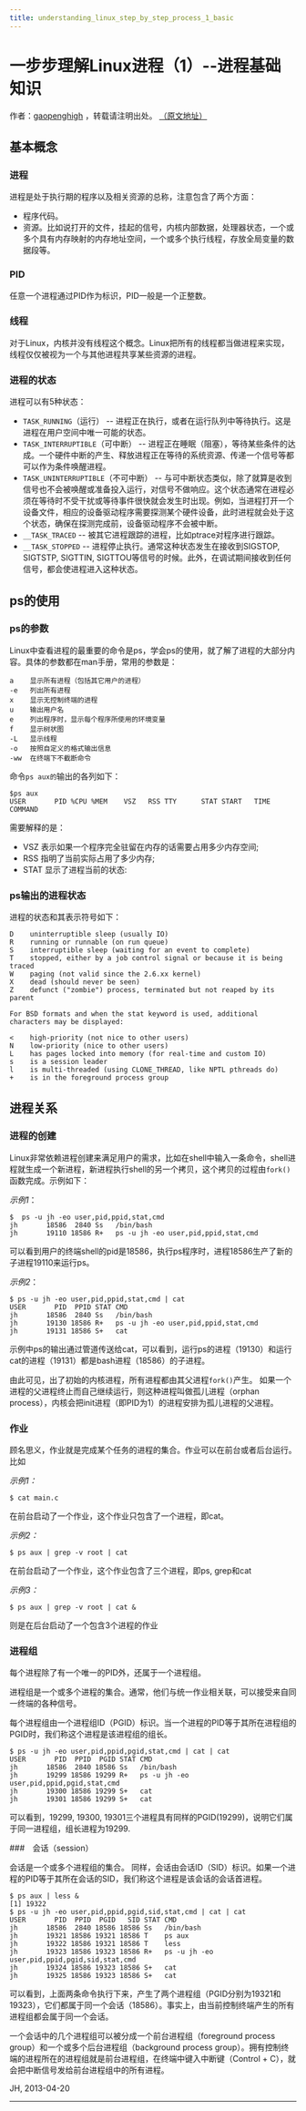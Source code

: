 ```yaml
---
title: understanding_linux_step_by_step_process_1_basic
---
```


<head>
<link rel='stylesheet' href='/style/github2.css'/>
</head>

一步步理解Linux进程（1）--进程基础知识
==================================

作者：[gaopenghigh](http://gaopenghigh.github.com)
，转载请注明出处。
[（原文地址）](http://gaopenghigh.github.io/posts/understanding_linux_step_by_step_process_1_basic.html)

## 基本概念

### 进程

进程是处于执行期的程序以及相关资源的总称，注意包含了两个方面：

* 程序代码。
* 资源。比如说打开的文件，挂起的信号，内核内部数据，处理器状态，一个或多个具有内存映射的内存地址空间，一个或多个执行线程，存放全局变量的数据段等。

### PID

任意一个进程通过PID作为标识，PID一般是一个正整数。

### 线程

对于Linux，内核并没有线程这个概念。Linux把所有的线程都当做进程来实现，线程仅仅被视为一个与其他进程共享某些资源的进程。

### 进程的状态

进程可以有5种状态：

* `TASK_RUNNING`（运行） -- 进程正在执行，或者在运行队列中等待执行。这是进程在用户空间中唯一可能的状态。
* `TASK_INTERRUPTIBLE`（可中断） -- 进程正在睡眠（阻塞），等待某些条件的达成。一个硬件中断的产生、释放进程正在等待的系统资源、传递一个信号等都可以作为条件唤醒进程。
* `TASK_UNINTERRUPTIBLE`（不可中断） -- 与可中断状态类似，除了就算是收到信号也不会被唤醒或准备投入运行，对信号不做响应。这个状态通常在进程必须在等待时不受干扰或等待事件很快就会发生时出现。例如，当进程打开一个设备文件，相应的设备驱动程序需要探测某个硬件设备，此时进程就会处于这个状态，确保在探测完成前，设备驱动程序不会被中断。
* `__TASK_TRACED` -- 被其它进程跟踪的进程，比如ptrace对程序进行跟踪。
* `__TASK_STOPPED` -- 进程停止执行。通常这种状态发生在接收到SIGSTOP, SIGTSTP, SIGTTIN, SIGTTOU等信号的时候。此外，在调试期间接收到任何信号，都会使进程进入这种状态。


## ps的使用

### ps的参数

Linux中查看进程的最重要的命令是ps，学会ps的使用，就了解了进程的大部分内容。具体的参数都在man手册，常用的参数是：

    a    显示所有进程（包括其它用户的进程）
    -e   列出所有进程
    x    显示无控制终端的进程
    u    输出用户名
    e    列出程序时，显示每个程序所使用的环境变量
    f    显示树状图
    -L   显示线程
    -o   按照自定义的格式输出信息
    -ww  在终端下不截断命令

命令`ps aux的`输出的各列如下：

    $ps aux
    USER       PID %CPU %MEM    VSZ   RSS TTY      STAT START   TIME COMMAND

需要解释的是：

* VSZ    表示如果一个程序完全驻留在内存的话需要占用多少内存空间;
* RSS    指明了当前实际占用了多少内存;
* STAT   显示了进程当前的状态: 

### ps输出的进程状态

进程的状态和其表示符号如下：

    D    uninterruptible sleep (usually IO)
    R    running or runnable (on run queue)
    S    interruptible sleep (waiting for an event to complete)
    T    stopped, either by a job control signal or because it is being traced
    W    paging (not valid since the 2.6.xx kernel)
    X    dead (should never be seen)
    Z    defunct ("zombie") process, terminated but not reaped by its parent

    For BSD formats and when the stat keyword is used, additional characters may be displayed:

    <    high-priority (not nice to other users)
    N    low-priority (nice to other users)
    L    has pages locked into memory (for real-time and custom IO)
    s    is a session leader
    l    is multi-threaded (using CLONE_THREAD, like NPTL pthreads do)
    +    is in the foreground process group


## 进程关系

### 进程的创建

Linux非常依赖进程创建来满足用户的需求，比如在shell中输入一条命令，shell进程就生成一个新进程，新进程执行shell的另一个拷贝，这个拷贝的过程由`fork()`函数完成。示例如下：

*示例1*：

    $  ps -u jh -eo user,pid,ppid,stat,cmd
    jh       18586  2840 Ss   /bin/bash
    jh       19110 18586 R+   ps -u jh -eo user,pid,ppid,stat,cmd

可以看到用户的终端shell的pid是18586，执行ps程序时，进程18586生产了新的子进程19110来运行ps。

*示例2*：

    $ ps -u jh -eo user,pid,ppid,stat,cmd | cat
    USER       PID  PPID STAT CMD
    jh       18586  2840 Ss   /bin/bash
    jh       19130 18586 R+   ps -u jh -eo user,pid,ppid,stat,cmd
    jh       19131 18586 S+   cat

示例中ps的输出通过管道传送给cat，可以看到，运行ps的进程（19130）和运行cat的进程（19131）都是bash进程（18586）的子进程。

由此可见，出了初始的内核进程，所有进程都由其父进程`fork()`产生。
如果一个进程的父进程终止而自己继续运行，则这种进程叫做孤儿进程（orphan process），内核会把init进程（即PID为1）的进程安排为孤儿进程的父进程。

### 作业

顾名思义，作业就是完成某个任务的进程的集合。作业可以在前台或者后台运行。比如

*示例1：*

    $ cat main.c

在前台启动了一个作业，这个作业只包含了一个进程，即cat。

*示例2：*

    $ ps aux | grep -v root | cat

在前台启动了一个作业，这个作业包含了三个进程，即ps, grep和cat

*示例3：*

    $ ps aux | grep -v root | cat &

则是在后台启动了一个包含3个进程的作业

### 进程组

每个进程除了有一个唯一的PID外，还属于一个进程组。

进程组是一个或多个进程的集合。通常，他们与统一作业相关联，可以接受来自同一终端的各种信号。

每个进程组由一个进程组ID（PGID）标识。当一个进程的PID等于其所在进程组的PGID时，我们称这个进程是该进程组的组长。

    $ ps -u jh -eo user,pid,ppid,pgid,stat,cmd | cat | cat
    USER       PID  PPID  PGID STAT CMD
    jh       18586  2840 18586 Ss   /bin/bash
    jh       19299 18586 19299 R+   ps -u jh -eo user,pid,ppid,pgid,stat,cmd
    jh       19300 18586 19299 S+   cat
    jh       19301 18586 19299 S+   cat

可以看到，19299, 19300, 19301三个进程具有同样的PGID(19299)，说明它们属于同一进程组，组长进程为19299.

###　会话（session）

会话是一个或多个进程组的集合。
同样，会话由会话ID（SID）标识。如果一个进程的PID等于其所在会话的SID，我们称这个进程是该会话的会话首进程。

    $ ps aux | less &
    [1] 19322
    $ ps -u jh -eo user,pid,ppid,pgid,sid,stat,cmd | cat | cat
    USER       PID  PPID  PGID   SID STAT CMD
    jh       18586  2840 18586 18586 Ss   /bin/bash
    jh       19321 18586 19321 18586 T    ps aux
    jh       19322 18586 19321 18586 T    less
    jh       19323 18586 19323 18586 R+   ps -u jh -eo user,pid,ppid,pgid,sid,stat,cmd
    jh       19324 18586 19323 18586 S+   cat
    jh       19325 18586 19323 18586 S+   cat

可以看到，上面两条命令执行下来，产生了两个进程组（PGID分别为19321和19323），它们都属于同一个会话（18586）。事实上，由当前控制终端产生的所有进程组都会属于同一个会话。

一个会话中的几个进程组可以被分成一个前台进程组（foreground process group）和一个或多个后台进程组（background process group）。拥有控制终端的进程所在的进程组就是前台进程组，在终端中键入中断键（Control + C），就会把中断信号发给前台进程组中的所有进程。

JH, 2013-04-20

----

<div id="disqus_thread"></div>
<script type="text/javascript">
/* * * CONFIGURATION VARIABLES: EDIT BEFORE PASTING INTO YOUR WEBPAGE * * */
    var disqus_shortname = 'gaopenghigh'; // required: replace example with your forum shortname

    /* * * DON'T EDIT BELOW THIS LINE * * */
    (function() {
        var dsq = document.createElement('script'); dsq.type = 'text/javascript'; dsq.async = true;
        dsq.src = '//' + disqus_shortname + '.disqus.com/embed.js';
        (document.getElementsByTagName('head')[0] || document.getElementsByTagName('body')[0]).appendChild(dsq);
    })();
</script>
<script>
  (function(i,s,o,g,r,a,m){i['GoogleAnalyticsObject']=r;i[r]=i[r]||function(){
  (i[r].q=i[r].q||[]).push(arguments)},i[r].l=1*new Date();a=s.createElement(o),
  m=s.getElementsByTagName(o)[0];a.async=1;a.src=g;m.parentNode.insertBefore(a,m)
  })(window,document,'script','//www.google-analytics.com/analytics.js','ga');

  ga('create', 'UA-40539766-1', 'github.com');
  ga('send', 'pageview');

</script>

